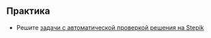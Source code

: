 ## Практика

- Решите [задачи с автоматической проверкой решения на Stepik](https://stepik.org/lesson/57650/step/1)
